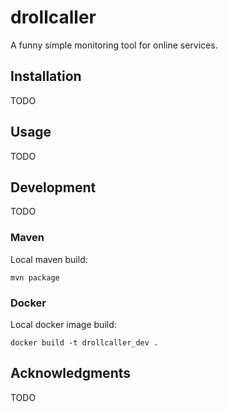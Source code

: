 # drollcaller

A funny simple monitoring tool for online services.

## Installation

TODO

## Usage

TODO

## Development

TODO

### Maven

Local maven build:

```
mvn package
```

### Docker

Local docker image build:

```
docker build -t drollcaller_dev .
```

## Acknowledgments

TODO